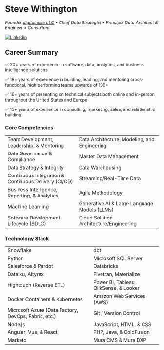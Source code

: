 # Steve Withington

_Founder [digitalmine LLC](https:/digitalmine.com) • Chief Data Strategist • Principal Data Architect & Engineer • Consultant_

[![Linkedin](https://img.shields.io/badge/LinkedIn-0077B5?style=for-the-badge&logo=linkedin&logoColor=white)](https://www.linkedin.com/in/stevewithington)

## Career Summary

✅ 20+ years of experience in software, data, analytics, and business intelligence solutions

✅ 18+ years of experience in building, leading, and mentoring cross-functional, high performing teams upwards of 100+

✅ 16+ years of presenting on technical subjects both online and in-person throughout the United States and Europe

✅ 15+ years of experience in consulting, marketing, sales, and relationship building

### Core Competencies

| | |
|------------------------------------------|------------------------------------------|
| Team Development, Leadership, & Mentoring | Data Architecture, Modeling, and Engineering |
| Data Governance & Compliance | Master Data Management |
| Data Strategy & Integrity | Data Warehousing |
| Continuous Integration & Continuous Delivery (CI/CD) | Streaming/Real-Time Data |
| Business Intelligence, Reporting, & Analytics | Agile Methodology |
| Machine Learning | Generative AI & Large Language Models (LLMs) |
| Software Development Lifecycle (SDLC) | Cloud Solution Architecture/Engineering |

### Technology Stack

| | |
|----------------------------------|-------------------------------------------|
| Snowflake | dbt |
| Python | Microsoft SQL Server |
| Salesforce & Pardot | Databricks |
| Dataiku, Altyrex | Fivetran, Materialize |
| Hightouch (Reverse ETL) | Power BI, Tableau, QlikSense, & Looker |
| Docker Containers & Kubernetes   | Amazon Web Services (AWS) |
| Microsoft Azure (Data Factory, DevOps, Fabric, etc.) | Git / Version Control |
| Node.js | JavaScript, HTML, & CSS |
| Angular, Vue, & React | PHP, Java, & ColdFusion |
| Marketo | Mura CMS & Mura DXP |
